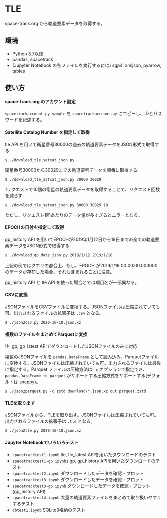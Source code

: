 # TLE

space-track.org から軌道要素データを取得する。

## 環境
- Python 3.7以降
- pandas, spacetrack
- (Jupyter Notebook の各ファイルを実行するには) sgp4, xmljson, pyarrow, tables

## 使い方

#### space-track.org のアカウント設定
`spacetrackaccount.py.sample` を `spacetrackaccount.py` にコピーし、IDとパスワードを記述する。

#### Satellite Catalog Number を指定して取得

tle API を用いて衛星番号30000の過去の軌道要素データをJSON形式で取得する:

    $ ./download_tle_satcat_json.py

衛星番号30000から30029までの軌道要素データを順番に取得する:

    $ ./download_tle_satcat_json.py 30000 30029

1リクエストで10個の衛星の軌道要素データを取得することで、リクエスト回数を減らす:

    $ ./download_tle_satcat_json.py 30000 30029 10

ただし、リクエスト1回あたりのデータ量が多すぎるとエラーとなる。

#### EPOCHの日付を指定して取得

gp_history API を用いてEPOCHが2019年1月12日から18日までの全ての軌道要素データをJSON形式で取得する:

    $ ./download_gp_date_json.py 2019/1/12 2019/1/18

上記の例ではクエリの都合上、もし、EPOCH が2019/1/19 00:00:00.000000 のデータが存在した場合、それも含まれることに注意。

gp_history API と tle API を使った場合とでは項目名が一部異なる。

#### CSVに変換

JSONファイルをCSVファイルに変換する。JSONファイルは圧縮されていても可。出力されるファイルの拡張子は `.csv` となる。

    $ ./json2csv.py 2020-10-10.json.xz

#### 複数のファイルをまとめてParquetに変換

注: gp, gp_latest APIでダウンロードしたJSONファイルのみに対応

複数のJSONファイルを `pandas.DataFrame` として読み込み、Parquetファイルに変換する。JSONファイルは圧縮されていても可。出力されるファイルは最後に指定する。Parquet ファイルの圧縮方法は `-c` オプションで指定でき、`pandas.DataFrame.to_parquet` がサポートする圧縮方式をサポートする(デフォルトは snappy)。

    $ ./json2parquet.py -c zstd download/*.json.xz out.parquet.zstd

#### TLEを取り出す

JSONファイルから、TLEを取り出す。JSONファイルは圧縮されていても可。出力されるファイルの拡張子は `.tle` となる。

    $ ./json2tle.py 2020-10-10.json.xz

#### Jupyter Notebookでいろいろテスト

- `spacetracktest1.ipynb` tle, tle_latest APIを用いたダウンロードのテスト
- `spacetracktest1-gp.ipynb1` gp, gp_history APIを用いたダウンロードのテスト
- `spacetracktest2.ipynb` ダウンロードしたデータを確認・プロット
- `spacetracktest3.ipynb` ダウンロードしたデータを確認・プロット
- `spacetracktest3-gp.ipynb` ダウンロードしたデータを確認・プロット (gp_history API)
- `spacetracktest4.ipynb` 大量の軌道要素ファイルをまとめて取り扱いやすくするテスト
- `dbtest1.ipynb` SQLite3格納のテスト

